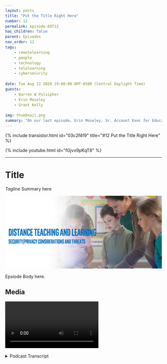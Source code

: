 ```yaml
---
layout: posts
title: "Put the Title Right Here"
number: 12
permalink: episode-EDT12
has_children: false
parent: Episodes
nav_order: 12
tags:
    - remotelearning
    - people
    - technology
    - telelearning
    - cybersecurity

date: Tue Aug 11 2020 19:00:00 GMT-0500 (Central Daylight Time)
guests:
    - Darren W Pulsipher
    - Erin Moseley
    - Grant Kelly

img: thumbnail.png
summary: "On our last episode, Erin Moseley, Sr. Account Exec for Education at Intel, and Grant Kelly, Solution Architect for Education at Intel joined Darren to talk about the technological challenges and options in distance learning. In this episode, we delve more deeply into privacy and security threats and solutions."
---
```


{% include transistor.html id="03c2f4f9" title="#12 Put the Title Right Here" %}

{% include youtube.html id="fGjvx9pKqT8" %}

---

# Title

*Tagline*
Summary here

![episode image](./thumbnail.png)

Epsiode Body here.

## Media

<video src='url'></video>

<details>
<summary> Podcast Transcript </summary>

<p></p>

</details>
